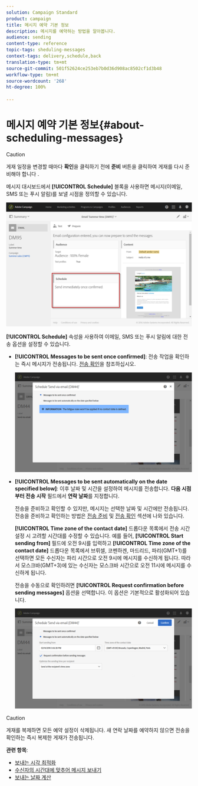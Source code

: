 ```yaml
---
solution: Campaign Standard
product: campaign
title: 메시지 예약 기본 정보
description: 메시지를 예약하는 방법을 알아봅니다.
audience: sending
content-type: reference
topic-tags: sheduling-messages
context-tags: delivery,schedule,back
translation-type: tm+mt
source-git-commit: 501f52624ce253eb7b0d36d908ac8502cf1d3b48
workflow-type: tm+mt
source-wordcount: '268'
ht-degree: 100%

---
```



# 메시지 예약 기본 정보{#about-scheduling-messages}

>[!CAUTION]
>
>게재 일정을 변경할 때마다 **확인**&#x200B;을 클릭하기 전에 **준비** 버튼을 클릭하여 게재를 다시 준비해야 합니다 .

메시지 대시보드에서 **[!UICONTROL Schedule]** 블록을 사용하면 메시지(이메일, SMS 또는 푸시 알림)를 보낼 시점을 정의할 수 있습니다.

![](assets/delivery_dashboard.png)

**[!UICONTROL Schedule]** 속성을 사용하여 이메일, SMS 또는 푸시 알림에 대한 전송 옵션을 설정할 수 있습니다.

* **[!UICONTROL Messages to be sent once confirmed]**: 전송 작업을 확인하는 즉시 메시지가 전송됩니다. [전송 확인](../../sending/using/confirming-the-send.md)을 참조하십시오.

   ![](assets/delivery_planning_1.png)

* **[!UICONTROL Messages to be sent automatically on the date specified below]**: 이후 날짜 및 시간을 설정하여 메시지를 전송합니다. **다음 시점부터 전송 시작** 필드에서 **연락 날짜**&#x200B;를 지정합니다.

   전송을 준비하고 확인할 수 있지만, 메시지는 선택한 날짜 및 시간에만 전송됩니다. 전송을 준비하고 확인하는 방법은 [전송 준비](../../sending/using/preparing-the-send.md) 및 [전송 확인](../../sending/using/confirming-the-send.md) 섹션에 나와 있습니다.

   **[!UICONTROL Time zone of the contact date]** 드롭다운 목록에서 전송 시간 설정 시 고려할 시간대를 수정할 수 있습니다. 예를 들어, **[!UICONTROL Start sending from]** 필드에 오전 9시를 입력하고 **[!UICONTROL Time zone of the contact date]** 드롭다운 목록에서 브뤼셀, 코펜하겐, 마드리드, 파리(GMT+1)를 선택하면 모든 수신자는 파리 시간으로 오전 9시에 메시지를 수신하게 됩니다. 따라서 모스크바(GMT+3)에 있는 수신자는 모스크바 시간으로 오전 11시에 메시지를 수신하게 됩니다.

   전송을 수동으로 확인하려면 **[!UICONTROL Request confirmation before sending messages]** 옵션을 선택합니다. 이 옵션은 기본적으로 활성화되어 있습니다.

   ![](assets/delivery_planning.png)

>[!CAUTION]
>
>게재를 복제하면 모든 예약 설정이 삭제됩니다. 새 연락 날짜를 예약하지 않으면 전송을 확인하는 즉시 복제한 게재가 전송됩니다.

**관련 항목**:

* [보내는 시각 최적화](../../sending/using/optimizing-the-sending-time.md)
* [수신자의 시간대에 맞추어 메시지 보내기](../../sending/using/sending-messages-at-the-recipient-s-time-zone.md)
* [보내는 날짜 계산](../../sending/using/computing-the-sending-date.md)

